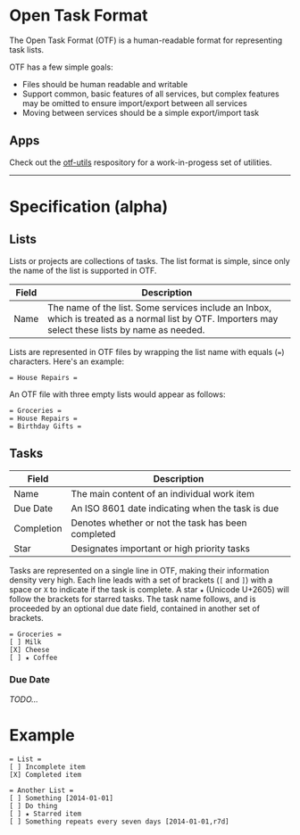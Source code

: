# Open Task Format


The Open Task Format (OTF) is a human-readable format for representing task lists.

OTF has a few simple goals:

* Files should be human readable and writable
* Support common, basic features of all services, but complex features may be omitted to ensure import/export between all services
* Moving between services should be a simple export/import task

## Apps
Check out the [otf-utils](https://github.com/tternes/otf-utils) respository for a work-in-progess set of utilities.


---

# Specification (alpha)

## Lists

Lists or projects are collections of tasks. The list format is simple, since only the name of the list is supported in OTF.

| Field | Description |
| ----- | ----------- |
| Name | The name of the list. Some services include an Inbox, which is treated as a normal list by OTF. Importers may select these lists by name as needed. |

Lists are represented in OTF files by wrapping the list name with equals (`=`) characters. Here's an example:

	= House Repairs =

An OTF file with three empty lists would appear as follows:

	= Groceries =
	= House Repairs =
	= Birthday Gifts =


## Tasks

| Field | Description |
| - | - |
| Name | The main content of an individual work item |
| Due Date | An ISO 8601 date indicating when the task is due |
| Completion | Denotes whether or not the task has been completed |
| Star | Designates important or high priority tasks |

Tasks are represented on a single line in OTF, making their information density very high. Each line leads with a set of brackets (`[` and `]`) with a space or `X` to indicate if the task is complete. A star `★` (Unicode U+2605) will follow the brackets for starred tasks. The task name follows, and is proceeded by an optional due date field, contained in another set of brackets.

	= Groceries =
	[ ] Milk
	[X] Cheese
	[ ] ★ Coffee

### Due Date

*TODO...*

# Example

	= List =
	[ ] Incomplete item
	[X] Completed item
		
	= Another List =
	[ ] Something [2014-01-01]
	[ ] Do thing
	[ ] ★ Starred item
	[ ] Something repeats every seven days [2014-01-01,r7d]
